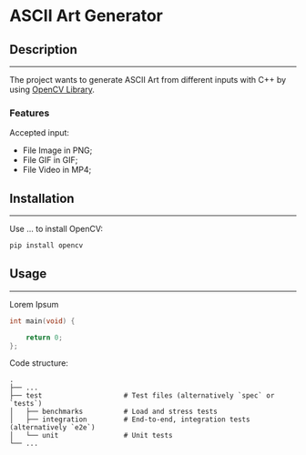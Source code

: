 # ASCII Art Generator


## Description
---
The project wants to generate ASCII Art from different inputs with C++ by using [OpenCV Library](https://opencv.org/).

### Features
Accepted input:
- File Image in PNG;
- File GIF in GIF;
- File Video in MP4;


## Installation
---
Use ... to install OpenCV:
```bash
pip install opencv
```

## Usage
---
Lorem Ipsum
```cpp
int main(void) {

    return 0;
};
```
Code structure:

    .
    ├── ...
    ├── test                    # Test files (alternatively `spec` or `tests`)
    │   ├── benchmarks          # Load and stress tests
    │   ├── integration         # End-to-end, integration tests (alternatively `e2e`)
    │   └── unit                # Unit tests
    └── ...
